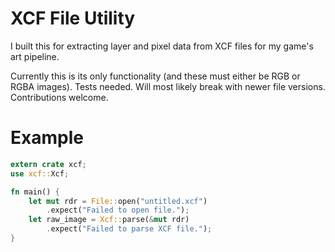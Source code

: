 # XCF File Utility

I built this for extracting layer and pixel data from XCF files for my game's art pipeline.

Currently this is its only functionality (and these must either be RGB or RGBA images). Tests needed. Will most likely break with newer file versions. Contributions welcome.

# Example

```rust
extern crate xcf;
use xcf::Xcf;

fn main() {
    let mut rdr = File::open("untitled.xcf")
        .expect("Failed to open file.");
    let raw_image = Xcf::parse(&mut rdr)
        .expect("Failed to parse XCF file.");
}
```
